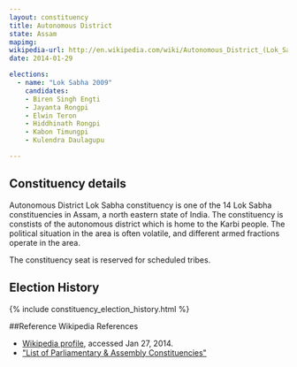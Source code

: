 ```yaml
---
layout: constituency
title: Autonomous District
state: Assam
mapimg: 
wikipedia-url: http://en.wikipedia.com/wiki/Autonomous_District_(Lok_Sabha_Constituency)
date: 2014-01-29

elections: 
  - name: "Lok Sabha 2009"
    candidates: 
    - Biren Singh Engti 
    - Jayanta Rongpi 
    - Elwin Teron 
    - Hiddhinath Rongpi 
    - Kabon Timungpi 
    - Kulendra Daulagupu 

---
```

## Constituency details
Autonomous District Lok Sabha constituency is one of the 14 Lok Sabha constituencies in Assam, a north eastern state of India. The constituency is constists of the autonomous district which is home to the Karbi people. The political situation in the area is often volatile, and different armed fractions operate in the area.

The constituency seat is reserved for scheduled tribes.


## Election History
{% include constituency_election_history.html %}

##Reference
Wikipedia References
- [Wikipedia profile]({{page.profile.wikipedia}}), accessed Jan 27, 2014.
- ["List of Parliamentary & Assembly Constituencies"][wiki1]

[wiki1]: http://archive.eci.gov.in/se2001/background/S03/AS_ACPC.pdf
